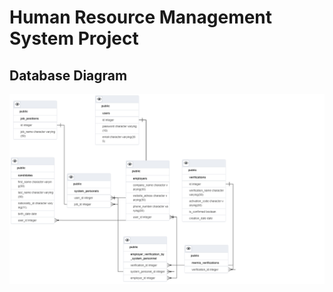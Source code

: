 # Human Resource Management System Project
## Database Diagram
<img widht="964" alt="My Certificate" src="https://github.com/zeynepsl/HrmsProject/blob/master/databaseDiagram.png">
